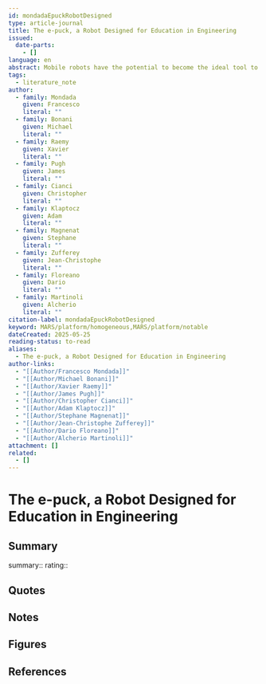 ```yaml
---
id: mondadaEpuckRobotDesigned
type: article-journal
title: The e-puck, a Robot Designed for Education in Engineering
issued:
  date-parts:
    - []
language: en
abstract: Mobile robots have the potential to become the ideal tool to teach a broad range of engineering disciplines. Indeed, mobile robots are getting increasingly complex and accessible. They embed elements from diverse ﬁelds such as mechanics, digital electronics, automatic control, signal processing, embedded programming, and energy management. Moreover, they are attractive for students which increases their motivation to learn. However, the requirements of an effective education tool bring new constraints to robotics. This article presents the e-puck robot design, which speciﬁcally targets engineering education at university level. Thanks to its particular design, the e-puck can be used in a large spectrum of teaching activities, not strictly related to robotics. Through a systematic evaluation by the students, we show that the epuck ﬁts this purpose and is appreciated by 90 percent of a large sample of students.
tags:
  - literature_note
author:
  - family: Mondada
    given: Francesco
    literal: ""
  - family: Bonani
    given: Michael
    literal: ""
  - family: Raemy
    given: Xavier
    literal: ""
  - family: Pugh
    given: James
    literal: ""
  - family: Cianci
    given: Christopher
    literal: ""
  - family: Klaptocz
    given: Adam
    literal: ""
  - family: Magnenat
    given: Stephane
    literal: ""
  - family: Zufferey
    given: Jean-Christophe
    literal: ""
  - family: Floreano
    given: Dario
    literal: ""
  - family: Martinoli
    given: Alcherio
    literal: ""
citation-label: mondadaEpuckRobotDesigned
keyword: MARS/platform/homogeneous,MARS/platform/notable
dateCreated: 2025-05-25
reading-status: to-read
aliases:
  - The e-puck, a Robot Designed for Education in Engineering
author-links:
  - "[[Author/Francesco Mondada]]"
  - "[[Author/Michael Bonani]]"
  - "[[Author/Xavier Raemy]]"
  - "[[Author/James Pugh]]"
  - "[[Author/Christopher Cianci]]"
  - "[[Author/Adam Klaptocz]]"
  - "[[Author/Stephane Magnenat]]"
  - "[[Author/Jean-Christophe Zufferey]]"
  - "[[Author/Dario Floreano]]"
  - "[[Author/Alcherio Martinoli]]"
attachment: []
related:
  - []
---
```


# The e-puck, a Robot Designed for Education in Engineering

## Summary
summary::
rating::

## Quotes

## Notes

## Figures

## References



